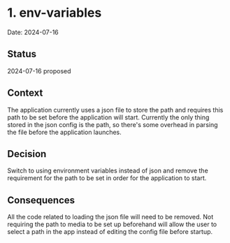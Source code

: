 # 1. env-variables

Date: 2024-07-16

## Status

2024-07-16 proposed

## Context

The application currently uses a json file to store the path and requires this path
to be set before the application will start. Currently the only thing stored in the 
json config is the path, so there's some overhead in parsing the file before the 
application launches.

## Decision

Switch to using environment variables instead of json and remove the requirement for the path
to be set in order for the application to start.

## Consequences

All the code related to loading the json file will need to be removed. Not requiring the path 
to media to be set up beforehand will allow the user to select a path in the app instead of 
editing the config file before startup.
